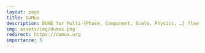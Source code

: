 ```yaml
---
layout: page
title: DuMux
description: DUNE for Multi-{Phase, Component, Scale, Physics, …} flow and transport in porous media.
img: assets/img/dumux.png
redirect: https://dumux.org
importance: 5
---
```

